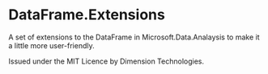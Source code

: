 # DataFrame.Extensions

A set of extensions to the DataFrame in Microsoft.Data.Analaysis to make it a little more user-friendly.

Issued under the MIT Licence by Dimension Technologies.
